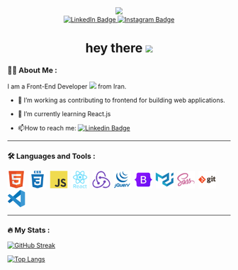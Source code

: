 <div id="header" align="center">
<!--<img src="https://media.giphy.com/media/jdPMeyv9rn0hZHh8n9/giphy.gif" width="100" />-->
   <img src="https://media.giphy.com/media/M9gbBd9nbDrOTu1Mqx/giphy.gif" width="100" />
  <div id="badges">
    <a href="https://www.linkedin.com/in/soheil-rashno">
    <img src="https://img.shields.io/badge/LinkedIn-blue?style=for-the-badge&logo=linkedin&logoColor=white" alt="LinkedIn Badge"/>
    </a>
    <a href="https://www.instagram.com/soheil.rashno">
    <img src="https://img.shields.io/badge/Instagram-red?style=for-the-badge&logo=instagram&logoColor=white" alt="Instagram Badge"/>
    </a>
  </div>
  <!-- <img src="https://komarev.com/ghpvc/?username=SOH3IL10&style=flat-square&color=blue" alt=""/> -->
  <h1>
    hey there
    <img src="https://media.giphy.com/media/hvRJCLFzcasrR4ia7z/giphy.gif" width="30"/>
  </h1>
</div>
 
<!-- <div align="center">
  <img src="https://media.giphy.com/media/dWesBcTLavkZuG35MI/giphy.gif" width="600" height="300"/>
 </div> -->
 

 
 ### :man_technologist: About Me :
 I am a Front-End Developer <img src="https://media.giphy.com/media/WUlplcMpOCEmTGBtBW/giphy.gif" width="30"> from Iran.
 
- :telescope: I’m working as contributing to frontend for building web applications.

- 🌱 I’m currently learning React.js

- :mailbox:How to reach me: [![Linkedin Badge](https://img.shields.io/badge/-SOH3IL-blue?style=flat&logo=Linkedin&logoColor=white)](https://www.linkedin.com/in/soheil-rashno)
 
 ---

### :hammer_and_wrench: Languages and Tools :
 <div>
   <img src="https://github.com/devicons/devicon/blob/master/icons/html5/html5-original.svg" title="HTML5" alt="HTML" width="40" height="40"/>&nbsp;
     <img src="https://github.com/devicons/devicon/blob/master/icons/css3/css3-plain-wordmark.svg"  title="CSS3" alt="CSS" width="40" height="40"/>&nbsp;
       <img src="https://github.com/devicons/devicon/blob/master/icons/javascript/javascript-original.svg" title="JavaScript" alt="JavaScript" width="40" height="40"/>&nbsp;
  <img src="https://github.com/devicons/devicon/blob/master/icons/react/react-original-wordmark.svg" title="React" alt="React" width="40" height="40"/>&nbsp;
  <img src="https://github.com/devicons/devicon/blob/master/icons/redux/redux-original.svg" title="Redux" alt="Redux" width="40" height="40" />&nbsp;
      <img src="https://github.com/devicons/devicon/blob/master/icons/jquery/jquery-plain-wordmark.svg" title="Jquery" alt="Jquery" width="40" height="40"/>&nbsp;
<img src="https://github.com/devicons/devicon/blob/master/icons/bootstrap/bootstrap-original.svg" title="Bootstrap" alt="Bootstrap" width="40" height="40"/>&nbsp;
  <img src="https://github.com/devicons/devicon/blob/master/icons/materialui/materialui-original.svg" title="Material UI" alt="Material UI" width="40" height="40"/>&nbsp;
  <img src="https://github.com/devicons/devicon/blob/master/icons/sass/sass-original.svg" title="Sass" alt="Sass" width="40" height="40"/>&nbsp;
  <img src="https://github.com/devicons/devicon/blob/master/icons/git/git-original-wordmark.svg" title="Git" **alt="Git" width="40" height="40"/>&nbsp;
    <img src="https://github.com/devicons/devicon/blob/master/icons/vscode/vscode-original.svg" title="VSCode" alt="VSCode" width="40" height="40"/>&nbsp;
</div>

---

### :fire: My Stats :
[![GitHub Streak](http://github-readme-streak-stats.herokuapp.com?user=SOH3IL10&theme=tokyonight)](https://git.io/streak-stats)

[![Top Langs](https://github-readme-stats.vercel.app/api/top-langs/?username=SOH3IL10&layout=compact&theme=tokyonight)](https://github.com/anuraghazra/github-readme-stats)




<!-- ### Hi there 👋 -->

<!--
**SOH3IL10/SOH3IL10** is a ✨ _special_ ✨ repository because its `README.md` (this file) appears on your GitHub profile.

Here are some ideas to get you started:

- 🔭 I’m currently working on ...
- 🌱 I’m currently learning ...
- 👯 I’m looking to collaborate on ...
- 🤔 I’m looking for help with ...
- 💬 Ask me about ...
- 📫 How to reach me: ...
- 😄 Pronouns: ...
- ⚡ Fun fact: ...
-->


